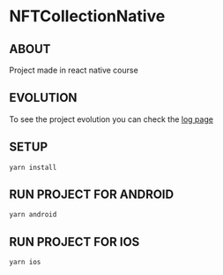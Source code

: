 # NFTCollectionNative

## ABOUT

Project made in react native course

## EVOLUTION
To see the project evolution you can check the [log page](./logs/README.md)


## SETUP


    yarn install


## RUN PROJECT FOR ANDROID


    yarn android


## RUN PROJECT FOR IOS


    yarn ios
